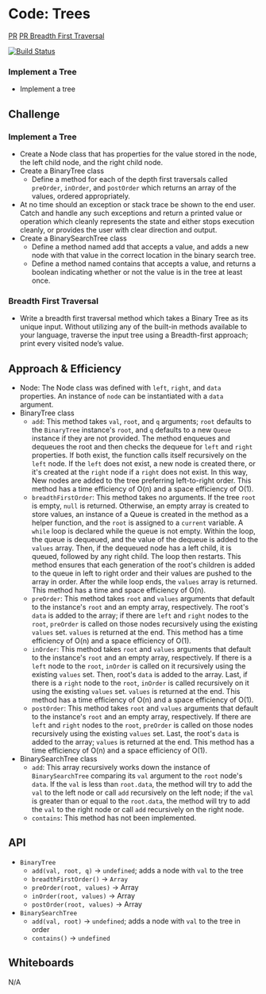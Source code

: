 # Code: Trees

[PR](https://github.com/charmedsatyr-401-advanced-javascript/data-structures-and-algorithms/pull/14)
[PR Breadth First Traversal](https://github.com/charmedsatyr-401-advanced-javascript/data-structures-and-algorithms/pull/16)

[![Build Status](https://travis-ci.org/charmedsatyr-401-advanced-javascript/data-structures-and-algorithms.svg?branch=breadth_first)](https://travis-ci.org/charmedsatyr-401-advanced-javascript/data-structures-and-algorithms&branch=breadth_first)

### Implement a Tree
* Implement a tree

## Challenge
### Implement a Tree
* Create a Node class that has properties for the value stored in the node, the left child node, and the right child node.
* Create a BinaryTree class
  * Define a method for each of the depth first traversals called `preOrder`, `inOrder`, and `postOrder` which returns an array of the values, ordered appropriately.
* At no time should an exception or stack trace be shown to the end user. Catch and handle any such exceptions and return a printed value or operation which cleanly represents the state and either stops execution cleanly, or provides the user with clear direction and output.
* Create a BinarySearchTree class
  * Define a method named add that accepts a value, and adds a new node with that value in the correct location in the binary search tree.
  * Define a method named contains that accepts a value, and returns a boolean indicating whether or not the value is in the tree at least once.
### Breadth First Traversal
* Write a breadth first traversal method which takes a Binary Tree as its unique input. Without utilizing any of the built-in methods available to your language, traverse the input tree using a Breadth-first approach; print every visited node’s value.

## Approach & Efficiency
* Node: The Node class was defined with `left`, `right`, and `data` properties. An instance of `node` can be instantiated with a `data` argument.
* BinaryTree class
  * `add`: This method takes `val`, `root`, and `q` arguments; `root` defaults to the `BinaryTree` instance's `root`, and `q` defaults to a new `Queue` instance if they are not provided. The method enqueues and dequeues the root and then checks the dequeue for `left` and `right` properties. If both exist, the function calls itself recursively on the `left` node. If the `left` does not exist, a new node is created there, or it's created at the `right` node if a `right` does not exist. In this way, New nodes are added to the tree preferring left-to-right order. This method has a time efficiency of O(n) and a space efficiency of O(1).
  * `breadthFirstOrder`: This method takes no arguments. If the tree `root` is empty, `null` is returned. Otherwise, an empty array is created to store values, an instance of a Queue is created in the method as a helper function, and the `root` is assigned to a `current` variable. A `while` loop is declared while the queue is not empty. Within the loop, the queue is dequeued, and the value of the dequeue is added to the `values` array. Then, if the dequeued node has a left child, it is queued, followed by any right child. The loop then restarts. This method ensures that each generation of the root's children is added to the queue in left to right order and their values are pushed to the array in order. After the while loop ends, the `values` array is returned. This method has a time and space efficiency of O(n).
  * `preOrder`: This method takes `root` and `values` arguments that default to the instance's `root` and an empty array, respectively. The root's `data` is added to the array; if there are `left` and `right` nodes to the `root`, `preOrder` is called on those nodes recursively using the existing `values` set. `values` is returned at the end. This method has a time efficiency of O(n) and a space efficiency of O(1).
  * `inOrder`: This method takes `root` and `values` arguments that default to the instance's `root` and an empty array, respectively. If there is a `left` node to the `root`, `inOrder` is called on it recursively using the existing `values` set. Then, root's `data` is added to the array. Last, if there is a `right` node to the `root`, `inOrder` is called recursively on it using the existing `values` set. `values` is returned at the end. This method has a time efficiency of O(n) and a space efficiency of O(1).
  * `postOrder`: This method takes `root` and `values` arguments that default to the instance's `root` and an empty array, respectively. If there are `left` and `right` nodes to the `root`, `preOrder` is called on those nodes recursively using the existing `values` set. Last, the root's `data` is added to the array; `values` is returned at the end. This method has a time efficiency of O(n) and a space efficiency of O(1).
* BinarySearchTree class
  * `add`: This array recursively works down the instance of `BinarySearchTree` comparing its `val` argument to the `root` node's `data`. If the `val` is less than `root.data`, the method will try to add the `val` to the left node or call `add` recursively on the left node; if the `val` is greater than or equal to the `root.data`, the method will try to add the `val` to the right node or call `add` recursively on the right node.
  * `contains`: This method has not been implemented.

## API
* `BinaryTree`
  * `add(val, root, q)` -> `undefined`; adds a node with `val` to the tree
  * `breadthFirstOrder()` -> `Array`
  * `preOrder(root, values)` -> Array
  * `inOrder(root, values)` -> Array
  * `postOrder(root, values)` -> Array
* `BinarySearchTree`
  * `add(val, root)` -> `undefined`; adds a node with `val` to the tree in order
  * `contains()` -> `undefined`

## Whiteboards
N/A

